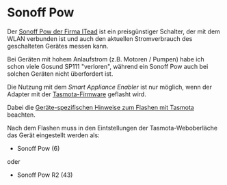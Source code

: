 # Sonoff Pow

Der [Sonoff Pow der Firma ITead](https://www.itead.cc/sonoff-pow.html) ist ein preisgünstiger Schalter, der mit dem WLAN verbunden ist und auch den aktuellen Stromverbrauch des geschalteten Gerätes messen kann.

Bei Geräten mit hohem Anlaufstrom (z.B. Motoren / Pumpen) habe ich schon viele Gosund SP111 "verloren", während ein Sonoff Pow auch bei solchen Geräten nicht überfordert ist.

Die Nutzung mit dem *Smart Appliance Enabler* ist nur möglich, wenn der Adapter mit der [Tasmota-Firmware](Tasmota_DE.md) geflasht wird.

Dabei die [Geräte-spezifischen Hinweise zum Flashen mit Tasmota](https://tasmota.github.io/docs/devices/Sonoff-Pow/) beachten.

Nach dem Flashen muss in den Eintstellungen der Tasmota-Weboberläche das Gerät eingestellt werden als:
- Sonoff Pow (6)

oder

- Sonoff Pow R2 (43)
